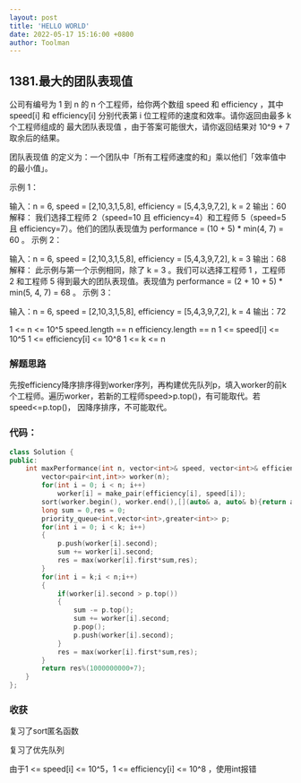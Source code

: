 ```yaml
---
layout: post
title: 'HELLO WORLD'
date: 2022-05-17 15:16:00 +0800
author: Toolman
---
```

##  1381.最大的团队表现值

公司有编号为 1 到 n 的 n 个工程师，给你两个数组 speed 和 efficiency ，其中 speed[i] 和 efficiency[i] 分别代表第 i 位工程师的速度和效率。请你返回由最多 k 个工程师组成的 最大团队表现值 ，由于答案可能很大，请你返回结果对 10^9 + 7 取余后的结果。

团队表现值 的定义为：一个团队中「所有工程师速度的和」乘以他们「效率值中的最小值」。

示例 1：

输入：n = 6, speed = [2,10,3,1,5,8], efficiency = [5,4,3,9,7,2], k = 2
输出：60
解释：
我们选择工程师 2（speed=10 且 efficiency=4）和工程师 5（speed=5 且 efficiency=7）。他们的团队表现值为 performance = (10 + 5) * min(4, 7) = 60 。
示例 2：

输入：n = 6, speed = [2,10,3,1,5,8], efficiency = [5,4,3,9,7,2], k = 3
输出：68
解释：
此示例与第一个示例相同，除了 k = 3 。我们可以选择工程师 1 ，工程师 2 和工程师 5 得到最大的团队表现值。表现值为 performance = (2 + 10 + 5) * min(5, 4, 7) = 68 。
示例 3：

输入：n = 6, speed = [2,10,3,1,5,8], efficiency = [5,4,3,9,7,2], k = 4
输出：72

1 <= n <= 10^5
speed.length == n
efficiency.length == n
1 <= speed[i] <= 10^5
1 <= efficiency[i] <= 10^8
1 <= k <= n

### 解题思路

先按efficiency降序排序得到worker序列，再构建优先队列p，填入worker的前k个工程师。遍历worker，若新的工程师speed>p.top()，有可能取代。若speed<=p.top()， 因降序排序，不可能取代。



### 代码：

```c++
class Solution {
public:
    int maxPerformance(int n, vector<int>& speed, vector<int>& efficiency, int k) {
        vector<pair<int,int>> worker(n);
        for(int i = 0; i < n; i++)
            worker[i] = make_pair(efficiency[i], speed[i]);
        sort(worker.begin(), worker.end(),[](auto& a, auto& b){return a.first > b.first;});
        long sum = 0,res = 0;
        priority_queue<int,vector<int>,greater<int>> p;
        for(int i = 0; i < k; i++)
        {
            p.push(worker[i].second);
            sum += worker[i].second;
            res = max(worker[i].first*sum,res);
        }
        for(int i = k;i < n;i++)
        {
            if(worker[i].second > p.top())
            {
                sum -= p.top();
                sum += worker[i].second;
                p.pop();
                p.push(worker[i].second);
            }
            res = max(worker[i].first*sum,res);
        }
        return res%(1000000000+7);
    }
};
```



### 收获

复习了sort匿名函数

复习了优先队列

由于1 <= speed[i] <= 10^5，1 <= efficiency[i] <= 10^8 ，使用int报错




